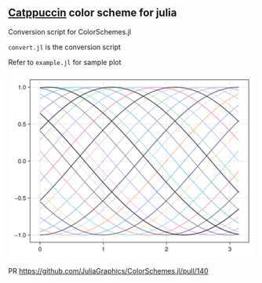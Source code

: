 [Catppuccin](https://github.com/catppuccin) color scheme for julia
-
Conversion script for ColorSchemes.jl

`convert.jl` is the conversion script

Refer to `example.jl` for sample plot

![example](example_mocha.png)

PR https://github.com/JuliaGraphics/ColorSchemes.jl/pull/140
